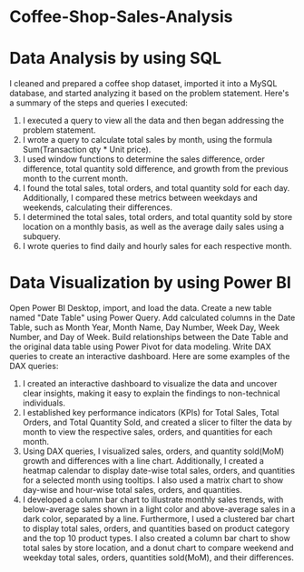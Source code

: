 # Coffee-Shop-Sales-Analysis
# Data Analysis by using SQL
I cleaned and prepared a coffee shop dataset, imported it into a MySQL database, and started analyzing it based on the problem statement. Here's a summary of the steps and queries I executed:

1. I executed a query to view all the data and then began addressing the problem statement.
2. I wrote a query to calculate total sales by month, using the formula Sum(Transaction qty * Unit price).
3. I used window functions to determine the sales difference, order difference, total quantity sold difference, and growth from the previous month to the current month.
4. I found the total sales, total orders, and total quantity sold for each day. Additionally, I compared these metrics between weekdays and weekends, calculating their differences.
5. I determined the total sales, total orders, and total quantity sold by store location on a monthly basis, as well as the average daily sales using a subquery.
6. I wrote queries to find daily and hourly sales for each respective month.
# Data Visualization by using Power BI
Open Power BI Desktop, import, and load the data.
Create a new table named "Date Table" using Power Query.
Add calculated columns in the Date Table, such as Month Year, Month Name, Day Number, Week Day, Week Number, and Day of Week.
Build relationships between the Date Table and the original data table using Power Pivot for data modeling.
Write DAX queries to create an interactive dashboard.
Here are some examples of the DAX queries:
1. I created an interactive dashboard to visualize the data and uncover clear insights, making it easy to explain the findings to non-technical individuals.
2. I established key performance indicators (KPIs) for Total Sales, Total Orders, and Total Quantity Sold, and created a slicer to filter the data by month to view the respective sales, orders, and quantities for each month.
3. Using DAX queries, I visualized sales, orders, and quantity sold(MoM) growth and differences with a line chart. Additionally, I created a heatmap calendar to display date-wise total sales, orders, and quantities for a selected month using tooltips. I also used a matrix chart to show day-wise and hour-wise total sales, orders, and quantities.
4. I developed a column bar chart to illustrate monthly sales trends, with below-average sales shown in a light color and above-average sales in a dark color, separated by a line. Furthermore, I used a clustered bar chart to display total sales, orders, and quantities based on product category and the top 10 product types. I also created a column bar chart to show total sales by store location, and a donut chart to compare weekend and weekday total sales, orders, quantities sold(MoM), and their differences.

   
   
